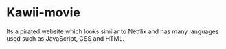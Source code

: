 # Kawii-movie
Its a pirated website which looks similar to Netflix and has many languages used such as JavaScript, CSS and HTML.
